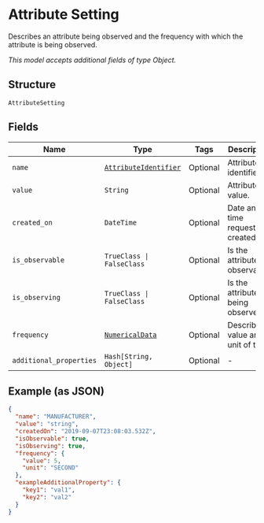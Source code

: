 
# Attribute Setting

Describes an attribute being observed and the frequency with which the attribute is being observed.

*This model accepts additional fields of type Object.*

## Structure

`AttributeSetting`

## Fields

| Name | Type | Tags | Description |
|  --- | --- | --- | --- |
| `name` | [`AttributeIdentifier`](../../doc/models/attribute-identifier.md) | Optional | Attribute identifier. |
| `value` | `String` | Optional | Attribute value. |
| `created_on` | `DateTime` | Optional | Date and time request was created. |
| `is_observable` | `TrueClass \| FalseClass` | Optional | Is the attribute observable? |
| `is_observing` | `TrueClass \| FalseClass` | Optional | Is the attribute being observed? |
| `frequency` | [`NumericalData`](../../doc/models/numerical-data.md) | Optional | Describes value and unit of time. |
| `additional_properties` | `Hash[String, Object]` | Optional | - |

## Example (as JSON)

```json
{
  "name": "MANUFACTURER",
  "value": "string",
  "createdOn": "2019-09-07T23:08:03.532Z",
  "isObservable": true,
  "isObserving": true,
  "frequency": {
    "value": 5,
    "unit": "SECOND"
  },
  "exampleAdditionalProperty": {
    "key1": "val1",
    "key2": "val2"
  }
}
```


